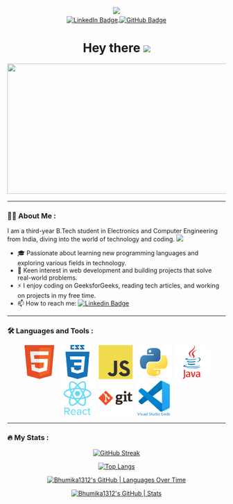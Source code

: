 <div id="header" align="center">
  <img src="https://media.giphy.com/media/M9gbBd9nbDrOTu1Mqx/giphy.gif" width="100"/>
</div>

<!-- Label-Color -->
<div id="badges" align="center">
  <a href="https://www.linkedin.com/in/bhumikabhatt1312" target="blank">
    <img align=center src="https://raw.githubusercontent.com/rahuldkjain/github-profile-readme-generator/master/src/images/icons/Social/linked-in-alt.svg" height="30" width="40" alt="LinkedIn Badge"/>
  </a>
  <a href="https://github.com/Bhumika1312" target="blank">
    <img align=center src="https://raw.githubusercontent.com/rahuldkjain/github-profile-readme-generator/master/src/images/icons/Social/github.svg" height="30" width="40" alt="GitHub Badge"/>
  </a>
</div>

<h1 align="center">
  Hey there
  <img src="https://media.giphy.com/media/hvRJCLFzcasrR4ia7z/giphy.gif" width="30px"/>
</h1>

<div align="center">
  <img src="https://media.giphy.com/media/dWesBcTLavkZuG35MI/giphy.gif" width="600" height="300"/>
</div>

---

### :woman_technologist: About Me :
I am a third-year B.Tech student in Electronics and Computer Engineering from India, diving into the world of technology and coding. <img src="https://media.giphy.com/media/WUlplcMpOCEmTGBtBW/giphy.gif" width="30"> 

- :mortar_board: Passionate about learning new programming languages and exploring various fields in technology.
- :seedling: Keen interest in web development and building projects that solve real-world problems.
- :zap: I enjoy coding on GeeksforGeeks, reading tech articles, and working on projects in my free time.
- :mailbox: How to reach me: [![Linkedin Badge](https://img.shields.io/badge/-BhumikaBhatt-blue?style=flat&logo=Linkedin&logoColor=white)](https://www.linkedin.com/in/bhumikabhatt1312/)




---

### :hammer_and_wrench: Languages and Tools :

<div align="center">
  <img src="https://github.com/devicons/devicon/blob/master/icons/html5/html5-original.svg" title="HTML5" alt="HTML" width="80" height="80"/>&nbsp;
  <img src="https://github.com/devicons/devicon/blob/master/icons/css3/css3-plain-wordmark.svg"  title="CSS3" alt="CSS" width="80" height="80"/>&nbsp;
  <img src="https://github.com/devicons/devicon/blob/master/icons/javascript/javascript-original.svg" title="JavaScript" alt="JavaScript" width="80" height="80"/>&nbsp;
  <img src="https://github.com/devicons/devicon/blob/master/icons/python/python-original.svg" title="Python" alt="Python" width="80" height="80"/>&nbsp;
  <img src="https://github.com/devicons/devicon/blob/master/icons/java/java-original-wordmark.svg" title="Java" alt="Java" width="80" height="80"/>&nbsp;
  <img src="https://github.com/devicons/devicon/blob/master/icons/react/react-original-wordmark.svg" title="React" alt="React" width="80" height="80"/>&nbsp;
  <img src="https://github.com/devicons/devicon/blob/master/icons/git/git-original-wordmark.svg" title="Git" **alt="Git" width="80" height="80"/>&nbsp;
  <img src="https://github.com/devicons/devicon/blob/master/icons/vscode/vscode-original-wordmark.svg" alt="VSCode"  width="80" height="80"/>&nbsp;
</div>

---

### :fire: My Stats :


<div align="center">
  
  [![GitHub Streak](http://github-readme-streak-stats.herokuapp.com?user=Bhumika1312&theme=light)](https://git.io/streak-stats)

  [![Top Langs](https://github-readme-stats.vercel.app/api/top-langs/?username=Bhumika1312&layout=compact&theme=light)](https://github.com/anuraghazra/github-readme-stats)

  [![Bhumika1312's GitHub | Languages Over Time](https://stats.quine.sh/Bhumika1312/languages-over-time?theme=light)](https://quine.sh?utm_source=widgets&utm_campaign=Bhumika1312)

  [![Bhumika1312's GitHub | Stats](https://stats.quine.sh/Bhumika1312/github?theme=light)](https://quine.sh?utm_source=widgets&utm_campaign=Bhumika1312)

</div>
